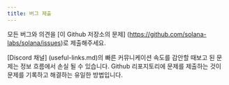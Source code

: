 ```yaml
---
title: 버그 제출
---
```


모든 버그와 의견을 \[이 Github 저장소의 문제\] (https://github.com/solana-labs/solana/issues)로 제출해주세요.

\[Discord 채널\] (useful-links.md)의 빠른 커뮤니케이션 속도를 감안할 때보고 된 문제는 정보 흐름에서 손실 될 수 있습니다. Github 리포지토리에 문제를 제출하는 것이 문제를 기록하고 해결하는 유일한 방법입니다.
